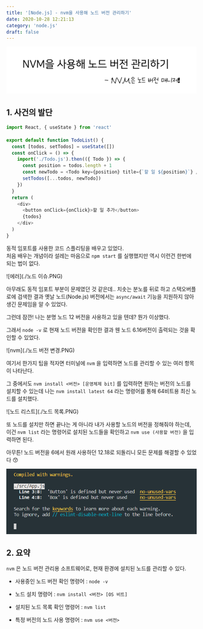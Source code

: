 ```yaml
---
title: '[Node.js] - nvm을 사용해 노드 버전 관리하기'
date: 2020-10-28 12:21:13
category: 'node.js'
draft: false
---
```


![thumbnail](./thumbnail.PNG)

## 1. 사건의 발단

```js
import React, { useState } from 'react'

export default function TodoList() {
  const [todos, setTodos] = useState([])
  const onClick = () => {
    import('./Todo.js').then(({ Todo }) => {
      const position = todos.length + 1
      const newTodo = <Todo key={position} title={`할 일 ${position}`} />
      setTodos([...todos, newTodo])
    })
  }
  return (
    <div>
      <button onClick={onClick}>할 일 추가</button>
      {todos}
    </div>
  )
}
```

동적 임포트를 사용한 코드 스플리팅을 배우고 있었다.  
처음 배우는 개념이라 설레는 마음으로 `npm start` 를 실행했지만 역시 이런건 한번에 되는 법이 없다.

![에러](./노드 이슈.PNG)

아무래도 동적 임포트 부분이 문제였던 것 같은데.. 치솟는 분노를 뒤로 하고 스택오버플로에 검색한 결과 옛날 노드(Node.js) 버전에서는 `async/await` 기능을 지원하지 않아 생긴 문제임을 알 수 있었다.

그런데 잠깐! 나는 분명 노드 12 버전을 사용하고 있을 텐데? 뭔가 이상했다.

그래서 `node -v` 로 현재 노드 버전을 확인한 결과 웬 노드 6.16버전이 출력되는 것을 확인할 수 있었다.

![nvm](./노드 버전 변경.PNG)

여기서 한가지 팁을 적자면 터미널에 `nvm` 을 입력하면 노드를 관리할 수 있는 여러 항목이 나타난다.

그 중에서도 `nvm install <버전> [운영체제 bit]` 를 입력하면 원하는 버전의 노드를 설치할 수 있는데 나는 `nvm install latest 64` 라는 명령어를 통해 64비트용 최신 노드를 설치했다.

![노드 리스트](./노드 목록.PNG)

또 노드를 설치만 하면 끝나는 게 아니라 내가 사용할 노드의 버전을 정해줘야 하는데, 이건 `nvm list` 라는 명령어로 설치된 노드들을 확인하고 `nvm use (사용할 버전)` 을 입력하면 된다.

아무튼! 노드 버전을 6에서 원래 사용하던 12.18로 되돌리니 모든 문제를 해결할 수 있었다 😙

![성공](./성공.PNG)

## 2. 요약

`nvm` 은 노드 버전 관리용 소프트웨어로, 현재 환경에 설치된 노드를 관리할 수 있다.

- 사용중인 노드 버전 확인 명령어 : `node -v`

- 노드 설치 명령어 : `nvm install <버전> [OS 비트]`

- 설치된 노드 목록 확인 명령어 : `nvm list`

- 특정 버전의 노드 사용 명령어 : `nvm use <버전>`
